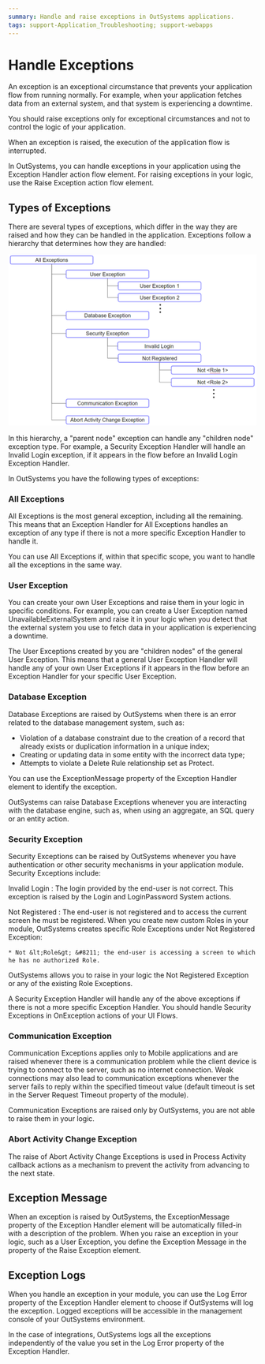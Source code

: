 ```yaml
---
summary: Handle and raise exceptions in OutSystems applications.
tags: support-Application_Troubleshooting; support-webapps
---
```


# Handle Exceptions

An exception is an exceptional circumstance that prevents your application flow from running normally. For example, when your application fetches data from an external system, and that system is experiencing a downtime.

You should raise exceptions only for exceptional circumstances and not to control the logic of your application.

When an exception is raised, the execution of the application flow is interrupted.

In OutSystems, you can handle exceptions in your application using the Exception Handler action flow element. For raising exceptions in your logic, use the Raise Exception action flow element.

## Types of Exceptions

There are several types of exceptions, which differ in the way they are raised and how they can be handled in the application. Exceptions follow a hierarchy that determines how they are handled:

![](images/exception-types.png)

In this hierarchy, a "parent node" exception can handle any "children node" exception type. For example, a Security Exception Handler will handle an Invalid Login exception, if it appears in the flow before an Invalid Login Exception Handler.

In OutSystems you have the following types of exceptions:

### All Exceptions

All Exceptions is the most general exception, including all the remaining. This means that an Exception Handler for All Exceptions handles an exception of any type if there is not a more specific Exception Handler to handle it.

You can use All Exceptions if, within that specific scope, you want to handle all the exceptions in the same way.

### User Exception

You can create your own User Exceptions and raise them in your logic in specific conditions. For example, you can create a User Exception named UnavailableExternalSystem and raise it in your logic when you detect that the external system you use to fetch data in your application is experiencing a downtime.

The User Exceptions created by you are "children nodes" of the general User Exception. This means that a general User Exception Handler will handle any of your own User Exceptions if it appears in the flow before an Exception Handler for your specific User Exception.

### Database Exception

Database Exceptions are raised by OutSystems when there is an error related to the database management system, such as:

* Violation of a database constraint due to the creation of a record that already exists or duplication information in a unique index; 
* Creating or updating data in some entity with the incorrect data type; 
* Attempts to violate a Delete Rule relationship set as Protect. 

You can use the ExceptionMessage property of the Exception Handler element to identify the exception.

OutSystems can raise Database Exceptions whenever you are interacting with the database engine, such as, when using an aggregate, an SQL query or an entity action.

### Security Exception

Security Exceptions can be raised by OutSystems whenever you have authentication or other security mechanisms in your application module. Security Exceptions include:

Invalid Login
:   The login provided by the end-user is not correct. This exception is raised by the Login and LoginPassword System actions.

Not Registered
:   The end-user is not registered and to access the current screen he must be registered. When you create new custom Roles in your module, OutSystems creates specific Role Exceptions under Not Registered Exception:

    * Not &lt;Role&gt; &#8211; the end-user is accessing a screen to which he has no authorized Role. 

OutSystems allows you to raise in your logic the Not Registered Exception or any of the existing Role Exceptions.

A Security Exception Handler will handle any of the above exceptions if there is not a more specific Exception Handler. You should handle Security Exceptions in OnException actions of your UI Flows.

### Communication Exception

Communication Exceptions applies only to Mobile applications and are raised whenever there is a communication problem while the client device is trying to connect to the server, such as no internet connection. Weak connections may also lead to communication exceptions whenever the server fails to reply within the specified timeout value (default timeout is set in the Server Request Timeout property of the module).

Communication Exceptions are raised only by OutSystems, you are not able to raise them in your logic.

### Abort Activity Change Exception

The raise of Abort Activity Change Exceptions is used in Process Activity callback actions as a mechanism to prevent the activity from advancing to the next state.

## Exception Message

When an exception is raised by OutSystems, the ExceptionMessage property of the Exception Handler element will be automatically filled-in with a description of the problem. When you raise an exception in your logic, such as a User Exception, you define the Exception Message in the property of the Raise Exception element.

## Exception Logs

When you handle an exception in your module, you can use the Log Error property of the Exception Handler element to choose if OutSystems will log the exception. Logged exceptions will be accessible in the management console of your OutSystems environment.

In the case of integrations, OutSystems logs all the exceptions independently of the value you set in the Log Error property of the Exception Handler.
